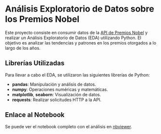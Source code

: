 # Análisis Exploratorio de Datos sobre los Premios Nobel

Este proyecto consiste en consumir datos de la [API de Premios Nobel](https://www.nobelprize.org/organization/developer-zone-2/) y realizar un Análisis Exploratorio de Datos (EDA) utilizando Python. El objetivo es analizar las tendencias y patrones en los premios otorgados a lo largo de los años.

## Librerías Utilizadas

Para llevar a cabo el EDA, se utilizaron las siguientes librerías de Python:

- **pandas**: Manipulación y análisis de datos.
- **numpy**: Operaciones numéricas y matemáticas.
- **matplotlib**, **seaborn**: Visualización de datos.
- **requests**: Realizar solicitudes HTTP a la API.

## Enlace al Notebook

Se puede ver el notebook completo con el análisis en [nbviewer](https://nbviewer.org/github/fluchetti45/nobelPrizes/blob/main/NobelPrizeData.ipynb).
